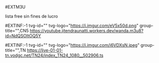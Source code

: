 #EXTM3U

lista free sin fines de lucro

#EXTINF:-1 tvg-id="" tvg-logo="https://i.imgur.com/eV5x50d.png" group-title="",CN5
https://youtube.jitendraunatti.workers.dev/wanda.m3u8?id=NdQSOItOQ5Y

#EXTINF:-1 tvg-id="" tvg-logo="https://i.imgur.com/i6VDXsN.jpeg" group-title="",TN
https://live-01-01-tn.vodgc.net/TN24/index_TN24_1080__502906.ts





